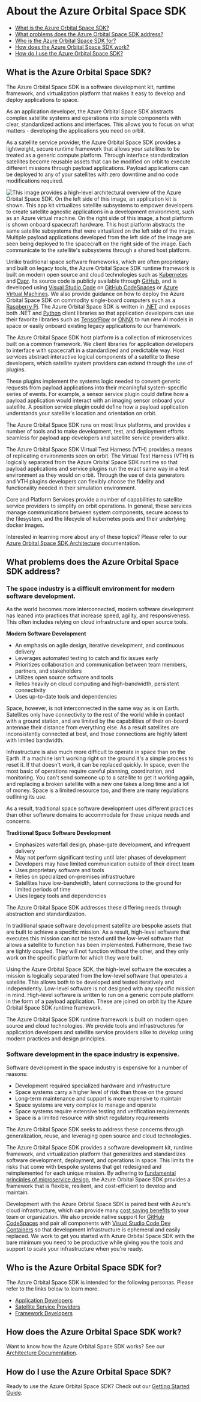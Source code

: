 # About the Azure Orbital Space SDK

- [What is the Azure Orbital Space SDK?](#what-is-the-azure-orbital-space-sdk)
- [What problems does the Azure Orbital Space SDK address?](#what-problems-does-the-azure-orbital-space-sdk-address)
- [Who is the Azure Orbital Space SDK for?](#who-is-the-azure-orbital-space-sdk-for)
- [How does the Azure Orbital Space SDK work?](#how-does-the-azure-orbital-space-sdk-work)
- [How do I use the Azure Orbital Space SDK?](#how-do-i-use-the-azure-orbital-space-sdk)

## What is the Azure Orbital Space SDK?

The Azure Orbital Space SDK is a software development kit, runtime framework, and virtualization platform that makes it easy to develop and deploy applications to space.

As an application developer, the Azure Orbital Space SDK abstracts complex satellite systems and operations into simple components with clear, standardized actions and interfaces. This allows you to focus on what matters - developing the applications you need on orbit.

As a satellite service provider, the Azure Orbital Space SDK provides a lightweight, secure runtime framework that allows your satellites to be treated as a generic compute platform. Through interface standardization satellites become reusable assets that can be modified on orbit to execute different missions through payload applications. Payload applications can be deployed to any of your satellites with zero downtime and no code modifications required.

![This image provides a high-level architectural overview of the Azure Orbital Space SDK. On the left side of this image, an application kit is shown. This app kit virtualizes satellite subsystems to empower developers to create satellite agnostic applications in a development environment, such as an Azure virtual machine. On the right side of this image, a host platform is shown onboard spacecraft hardware. This host platform abstracts the same satellite subsystems that were virtualized on the left side of the image. Multiple payload applications developed from the left side of the image are seen being deployed to the spacecraft on the right side of the image. Each communicate to the satellite's subsystems through a shared host platform.](../img/AzureOrbitalSDK-Overview.png)

Unlike traditional space software frameworks, which are often proprietary and built on legacy tools, the Azure Orbital Space SDK runtime framework is built on modern open source and cloud technologies such as [Kubernetes](https://kubernetes.io) and [Dapr](https://dapr.io). Its source code is publicly available through [GitHub](https://github.com), and is developed using [Visual Studio Code](https://code.visualstudio.com) on [GitHub CodeSpaces](https://github.com/features/codespaces) or [Azure Virtual Machines](https://azure.microsoft.com/en-us/products/virtual-machines). We also provide guidance on how to deploy the Azure Orbital Space SDK on commodity single-board computers such as a [Raspberry Pi](https://www.raspberrypi.com). The Azure Orbital Space SDK is written in [.NET](https://dotnet.microsoft.com/en-us/learn/dotnet/what-is-dotnet) and exposes both .NET and [Python](https://www.python.org) client libraries so that application developers can use their favorite libraries such as [TensorFlow](https://www.tensorflow.org) or [ONNX](https://onnx.ai) to run new AI models in space or easily onboard existing legacy applications to our framework.

The Azure Orbital Space SDK host platform is a collection of microservices built on a common framework. We client libraries for application developers to interface with spacecraft in a standardized and predictable way. Host services abstract interactive logical components of a satellite to these developers, which satellite system providers can extend through the use of plugins.

These plugins implement the systems logic needed to convert generic requests from payload applications into their meaningful system-specific series of events. For example, a sensor service plugin could define how a payload application would interact with an imaging sensor onboard your satellite. A position service plugin could define how a payload application understands your satellite's location and orientation on orbit.

The Azure Orbital Space SDK runs on most linux platforms, and provides a number of tools and to make development, test, and deployment efforts seamless for payload app developers and satellite service providers alike.

The Azure Orbital Space SDK Virtual Test Harness (VTH) provides a means of replicating environments seen on orbit. The Virtual Test Harness (VTH) is logically separated from the Azure Orbital Space SDK runtime so that payload applications and service plugins run the exact same way in a test environment as they would on orbit. Through the use of data generators and VTH plugins developers can flexibly choose the fidelity and functionality needed in their simulation environment. 

Core and Platform Services provide a number of capabilities to satellite service providers to simplify on orbit operations. In general, these services manage communications between system components, secure access to the filesystem, and the lifecycle of kubernetes pods and their underlying docker images.

Interested in learning more about any of these topics? Please refer to our [Azure Orbital Space SDK Architecture](../architecture/architecture.md) documentation.

## What problems does the Azure Orbital Space SDK address?

### The space industry is a difficult environment for modern software development.

As the world becomes more interconnected, modern software development has leaned into practices that increase speed, agility, and responsiveness. This often includes relying on cloud infrastructure and open source tools.

**Modern Software Development**

- An emphasis on agile design, iterative development, and continuous delivery
- Leverages automated testing to catch and fix issues early
- Prioritizes collaboration and communication between team members, partners, and stakeholders
- Utilizes open source software and tools
- Relies heavily on cloud computing and high-bandwidth, persistent connectivity
- Uses up-to-date tools and dependencies

Space, however, is not interconnected in the same way as is on Earth. Satellites only have connectivity to the rest of the world while in contact with a ground station, and are limited by the capabilities of their on-board antennae their distance from everything else. As a result satellites are inconsistently connected at best, and those connections are highly latent with limited bandwidth.

Infrastructure is also much more difficult to operate in space than on the Earth. If a machine isn't working right on the ground it's a simple process to reset it. If that doesn't work, it can be replaced quickly. In space, even the most basic of operations require careful planning, coordination, and monitoring. You can't send someone up to a satellite to get it working again, and replacing a broken satellite with a new one takes a long time and a lot of money. Space is a limited resource too, and there are many regulations outlining its use.

As a result, traditional space software development uses different practices than other software domains to accommodate for these unique needs and concerns.

**Traditional Space Software Development**

- Emphasizes waterfall design, phase-gate development, and infrequent delivery
- May not perform significant testing until later phases of development
- Developers may have limited communication outside of their direct team
- Uses proprietary software and tools
- Relies on specialized on-premises infrastructure
- Satellites have low-bandwidth, latent connections to the ground for limited periods of time
- Uses legacy tools and dependencies

The Azure Orbital Space SDK addresses these differing needs through abstraction and standardization.

In traditional space software development satellite are bespoke assets that are built to achieve a specific mission. As a result, high-level software that executes this mission can not be tested until the low-level software that allows a satellite to function has been implemented. Futhermore, these two are tightly coupled. They will not function without the other, and they only work on the specific platform for which they were built.

Using the Azure Orbital Space SDK, the high-level software the executes a mission is logically separated from the low-level software that operates a satellite. This allows both to be developed and tested iteratively and independently. Low-level software is not designed with any specific mission in mind. High-level software is written to run on a generic compute platform in the form of a payload application. These are joined on orbit by the Azure Orbital Space SDK runtime framework.

The Azure Orbital Space SDK runtime framework is built on modern open source and cloud technologies. We provide tools and infrastructures for application developers and satellite service providers alike to develop using modern practices and design principles.

### Software development in the space industry is expensive.

Software development in the space industry is expensive for a number of reasons:

- Development required specialized hardware and infrastructure
- Space systems carry a higher level of risk than those on the ground
- Long-term maintenance and support is more expensive to maintain
- Space systems are very complex to manage and operate
- Space systems require extensive testing and verification requirements
- Space is a limited resource with strict regulatory requirements

The Azure Orbital Space SDK seeks to address these concerns through generalization, reuse, and leveraging open source and cloud technologies.

The Azure Orbital Space SDK provides a software development kit, runtime framework, and virtualization platform that generalizes and standardizes software development, deployment, and operations in space. This limits the risks that come with bespoke systems that get redesigned and reimplemented for each unique mission. By adhering to [fundamental principles of microservice design](https://learn.microsoft.com/en-us/azure/architecture/microservices/), the Azure Orbital Space SDK provides a framework that is flexible, resilient, and cost-efficient to develop and maintain.

Development with the Azure Orbital Space SDK is paired best with Azure's cloud infrastructure, which can provide many [cost saving benefits](https://azure.microsoft.com/en-us/resources/cloud-computing-dictionary/benefits-of-cloud-migration) to your team or organization. We also provide native support for [GitHub CodeSpaces](https://github.com/features/codespaces) and pair all components with [Visual Studio Code Dev Containers](https://code.visualstudio.com/docs/devcontainers/containers) so that development infrastructure is ephemeral and easily replaced. We work to get you started with Azure Orbital Space SDK with the bare minimum you need to be productive while giving you the tools and support to scale your infrastructure when you're ready.

## Who is the Azure Orbital Space SDK for?

The Azure Orbital Space SDK is intended for the following personas. Please refer to the links below to learn more.
- [Application Developers](../personas/application-developer.md)
- [Satellite Service Providers](../personas/satellite-owner-operator.md)
- [Framework Developers](../personas/framework-developer.md)

## How does the Azure Orbital Space SDK work?

Want to know how the Azure Orbital Space SDK works? See our [Architecture Documentation](../architecture/architecture.md).

## How do I use the Azure Orbital Space SDK?

Ready to use the Azure Orbital Space SDK? Check out our [Getting Started Guide](../getting-started.md).
